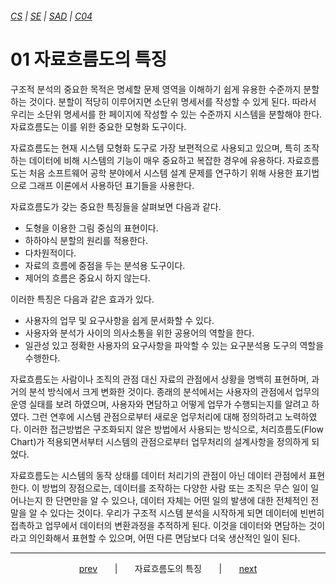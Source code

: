 ###### [*CS*](../../README.md) | [*SE*](../README.md) | [*SAD*](README.md) | [*C04*](C04-00.md)

# 01 자료흐름도의 특징

구조적 분석의 중요한 목적은 명세할 문제 영역을 이해하기 쉽게 유용한 수준까지 분할하는 것이다. 분할이 적당히 이루어지면 소단위 명세서를 작성할 수 있게 된다. 따라서 우리는 소단위 명세서를 한 페이지에 작성할 수 있는 수준까지 시스템을 분할해야 한다. 자료흐름도는 이를 위한 중요한 모형화 도구이다.

자료흐름도는 현재 시스템 모형화 도구로 가장 보편적으로 사용되고 있으며, 특히 조작하는 데이터에 비해 시스템의 기능이 매우 중요하고 복잡한 경우에 유용하다. 자료흐름도는 처음 소프트웨어 공학 분야에서 시스템 설계 문제를 연구하기 위해 사용한 표기법으로 그래프 이론에서 사용하던 표기들을 사용한다.

자료흐름도가 갖는 중요한 특징들을 살펴보면 다음과 같다.

* 도형을 이용한 그림 중심의 표현이다.
* 하하야식 분할의 원리를 적용한다.
* 다차원적이다.
* 자료의 흐름에 중점을 두는 분석용 도구이다.
* 제어의 흐름은 중요시 하지 않는다.

이러한 특징은 다음과 같은 효과가 있다.

* 사용자의 업무 및 요구사항을 쉽게 문서화할 수 있다.
* 사용자와 분석가 사이의 의사소통을 위한 공용어의 역할을 한다.
* 일관성 있고 정확한 사용자의 요구사항을 파악할 수 있는 요구분석용 도구의 역할을 수행한다.

자료흐름도는 사람이나 조직의 관점 대신 자료의 관점에서 상황을 명백히 표현하며, 과거의 분석 방식에서 크게 변화한 것이다. 종래의 분석에서는 사용자의 관점에서 업무의 운영 실태를 보려 하였으며, 사용자와 면담하고 어떻게 업무가 수행되는지를 알려고 하였다. 그런 연후에 시스템 관점으로부터 새로운 업무처리에 대해 정의하려고 노력하였다. 이러한 접근방법은 구조화되지 않은 방법에서 사용되는 방식으로, 처리흐름도(Flow Chart)가 적용되면서부터 시스템의 관점으로부터 업무처리의 설계사항을 정의하게 되었다.

자료흐름도는 시스템의 동작 상태를 데이터 처리기의 관점이 아닌 데이터 관점에서 표현한다. 이 방법의 장점으로는, 데이터를 조작하는 다양한 사람 또는 조직은 무슨 일이 일어나는지 한 단면만을 알 수 있으나, 데이터 자체는 어떤 일의 발생에 대한 전체적인 전말을 알 수 있다는 것이다. 우리가 구조적 시스템 분석을 시작하게 되면 데이터에 빈번히 접촉하고 업무에서 데이터의 변환과정을 추적하게 된다. 이것을 데이터와 면담하는 것이라고 의인화해서 표현할 수 있으며, 어떤 다른 면담보다 더욱 생산적인 일이 된다.

---

<p align="center">
    <a href="C04-00.md">prev</a>
    &nbsp; &nbsp; &nbsp; | &nbsp; &nbsp; &nbsp;
    자료흐름도의 특징
    &nbsp; &nbsp; &nbsp; | &nbsp; &nbsp; &nbsp;
    <a href="C04-02.md">next</a>
</p>
